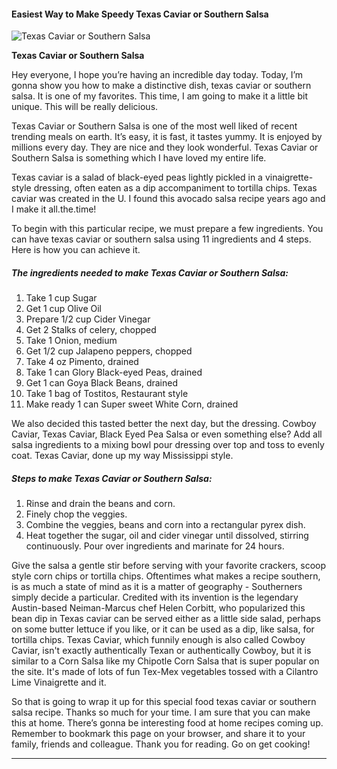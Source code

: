             

#### Easiest Way to Make Speedy Texas Caviar or Southern Salsa

![Texas Caviar or Southern Salsa](https://img-global.cpcdn.com/recipes/6209160920170496/751x532cq70/texas-caviar-or-southern-salsa-recipe-main-photo.jpg)

**Texas Caviar or Southern Salsa**

Hey everyone, I hope you’re having an incredible day today. Today, I’m gonna show you how to make a distinctive dish, texas caviar or southern salsa. It is one of my favorites. This time, I am going to make it a little bit unique. This will be really delicious.

Texas Caviar or Southern Salsa is one of the most well liked of recent trending meals on earth. It’s easy, it is fast, it tastes yummy. It is enjoyed by millions every day. They are nice and they look wonderful. Texas Caviar or Southern Salsa is something which I have loved my entire life.

Texas caviar is a salad of black-eyed peas lightly pickled in a vinaigrette-style dressing, often eaten as a dip accompaniment to tortilla chips. Texas caviar was created in the U. I found this avocado salsa recipe years ago and I make it all.the.time!

To begin with this particular recipe, we must prepare a few ingredients. You can have texas caviar or southern salsa using 11 ingredients and 4 steps. Here is how you can achieve it.

##### The ingredients needed to make Texas Caviar or Southern Salsa:

1.  Take 1 cup Sugar
2.  Get 1 cup Olive Oil
3.  Prepare 1/2 cup Cider Vinegar
4.  Get 2 Stalks of celery, chopped
5.  Take 1 Onion, medium
6.  Get 1/2 cup Jalapeno peppers, chopped
7.  Take 4 oz Pimento, drained
8.  Take 1 can Glory Black-eyed Peas, drained
9.  Get 1 can Goya Black Beans, drained
10.  Take 1 bag of Tostitos, Restaurant style
11.  Make ready 1 can Super sweet White Corn, drained

We also decided this tasted better the next day, but the dressing. Cowboy Caviar, Texas Caviar, Black Eyed Pea Salsa or even something else? Add all salsa ingredients to a mixing bowl pour dressing over top and toss to evenly coat. Texas Caviar, done up my way Mississippi style.

##### Steps to make Texas Caviar or Southern Salsa:

1.  Rinse and drain the beans and corn.
2.  Finely chop the veggies.
3.  Combine the veggies, beans and corn into a rectangular pyrex dish.
4.  Heat together the sugar, oil and cider vinegar until dissolved, stirring continuously. Pour over ingredients and marinate for 24 hours.

Give the salsa a gentle stir before serving with your favorite crackers, scoop style corn chips or tortilla chips. Oftentimes what makes a recipe southern, is as much a state of mind as it is a matter of geography - Southerners simply decide a particular. Credited with its invention is the legendary Austin-based Neiman-Marcus chef Helen Corbitt, who popularized this bean dip in Texas caviar can be served either as a little side salad, perhaps on some butter lettuce if you like, or it can be used as a dip, like salsa, for tortilla chips. Texas Caviar, which funnily enough is also called Cowboy Caviar, isn't exactly authentically Texan or authentically Cowboy, but it is similar to a Corn Salsa like my Chipotle Corn Salsa that is super popular on the site. It's made of lots of fun Tex-Mex vegetables tossed with a Cilantro Lime Vinaigrette and it.

So that is going to wrap it up for this special food texas caviar or southern salsa recipe. Thanks so much for your time. I am sure that you can make this at home. There’s gonna be interesting food at home recipes coming up. Remember to bookmark this page on your browser, and share it to your family, friends and colleague. Thank you for reading. Go on get cooking!

* * *